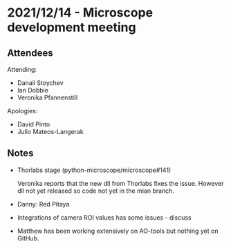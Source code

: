 # 2021/12/14 - Microscope development meeting

## Attendees

Attending:

- Danail Stoychev
- Ian Dobbie
- Veronika Pfannenstill

Apologies:

- David Pinto
- Julio Mateos-Langerak

## Notes

* Thorlabs stage (python-microscope/microscope#141)

  Veronika reports that the new dll from Thorlabs fixes the
  issue. However dll not yet released so code not yet in the mian
  branch.

* Danny: Red Pitaya

* Integrations of camera ROI values has some issues - discuss

* Matthew has been working extensively on AO-tools but nothing yet on
  GitHub.
